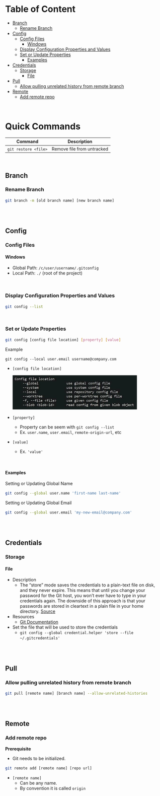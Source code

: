 # Table of Content

* [Branch](#branch)
  + [Rename Branch](#rename-branch)
* [Config](#config)
  + [Config Files](#config-files)
    - [Windows](#windows)
  + [Display Configuration Properties and Values](#display-configuration-properties-and-values)
  + [Set or Update Properties](#set-or-update-properties)
    - [Examples](#examples)
* [Credentials](#credentials)
  + [Storage](#storage)
    - [File](#file)
* [Pull](#pull)
  + [Allow pulling unrelated history from remote branch](#allow-pulling-unrelated-history-from-remote-branch)
* [Remote](#remote)
  + [Add remote repo](#add-remote-repo)

<br>

# Quick Commands

|Command|Description|
|:--:|:--:|
|`git restore <file>`|Remove file from untracked|
<br>


## Branch

### Rename Branch

````bash
git branch -m [old branch name] [new branch name]
````

<br><br>

## Config

### Config Files

#### Windows

- Global Path:  `/c/user/username/.gitconfig`
- Local Path:  `./` (root of the project)

<br>

### Display Configuration Properties and Values

```bash
git config --list
```

<br>

### Set or Update Properties

```bash
git config [config file location] [property] [value]		
```

Example
```
git config --local user.email username@company.com
```

- `[config file location]`

  <img src="./asset/img/config-file-location-500w-min.jpg" alt="Git config file location options" style="zoom:80%;" />

- `[property]`

  - Property can be seem with `git config --list`
  - Ex.  `user.name`, `user.email`, `remote-origin-url`, etc

- `[value]`

  - Ex. `'value'`

<br>

#### Examples

Setting or Updating Global Name 

```bash
git config --global user.name 'first-name last-name'
```

Setting or Updating Global Email

```bash
git config --global user.email 'my-new-email@company.com'
```



<br><br>

## Credentials

### Storage

#### File

- Description
  - The “store” mode saves the credentials to a plain-text file on disk, and they never expire. This means that until you change your password for the Git host, you won’t ever have to type in your credentials again. The downside of this approach is that your passwords are stored in cleartext in a plain file in your home directory.  [Source](https://git-scm.com/book/en/v2/Git-Tools-Credential-Storage)
- Resources
  - [Git Documentation](https://git-scm.com/book/en/v2/Git-Tools-Credential-Storage)
- Set the file that will be used to store the credentials
  - `git config --global credential.helper 'store --file ~/.gitcredentials'`

<br><br>

## Pull

### Allow pulling unrelated history from remote branch

```bash
git pull [remote name] [branch name] --allow-unrelated-histories
```



<br><br>



## Remote

### Add remote repo

**Prerequisite**

- Git needs to be initialized.

```bash
git remote add [remote name] [repo url] 
```

- `[remote name]` 
  - Can be any name.  
  - By convention it is called `origin`

